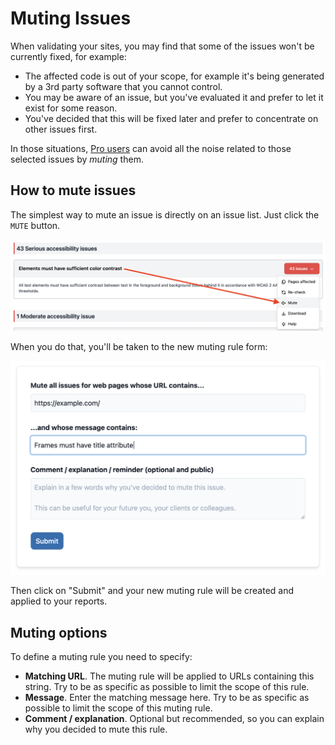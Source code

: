 # Muting Issues

When validating your sites, you may find that some of the issues won't be currently fixed, for example:

* The affected code is out of your scope, for example it's being generated by a 3rd party software that you cannot control.
* You may be aware of an issue, but you've evaluated it and prefer to let it exist for some reason.
* You've decided that this will be fixed later and prefer to concentrate on other issues first.

In those situations, <a href="https://rocketvalidator.com/pricing/pro">Pro users</a> can avoid all the noise related to those selected issues by <i>muting</i> them.

## How to mute issues

The simplest way to mute an issue is directly on an issue list. Just click the `MUTE` button.

![Muting button next to an issue](/img/muting/muting-from-issue.png)

When you do that, you'll be taken to the new muting rule form:

![Muting rule form](/img/muting/muting-form.png)

Then click on "Submit" and your new muting rule will be created and applied to your reports.

## Muting options

To define a muting rule you need to specify:

* **Matching URL**. The muting rule will be applied to URLs containing this string. Try to be as specific as possible to limit the scope of this rule.
* **Message**. Enter the matching message here. Try to be as specific as possible to limit the scope of this muting rule.
* **Comment / explanation**. Optional but recommended, so you can explain why you decided to mute this rule.
